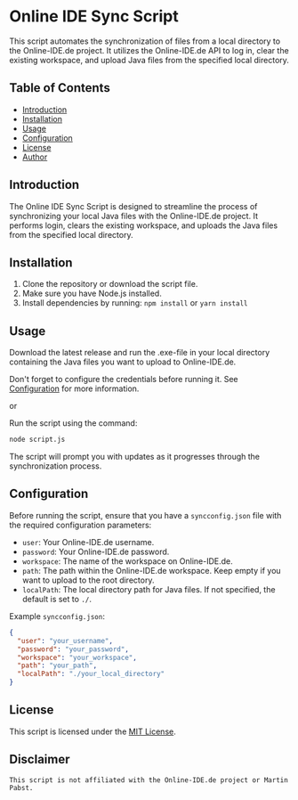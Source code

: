 # Online IDE Sync Script

This script automates the synchronization of files from a local directory to the Online-IDE.de project. It utilizes the Online-IDE.de API to log in, clear the existing workspace, and upload Java files from the specified local directory.

## Table of Contents

- [Introduction](#introduction)
- [Installation](#installation)
- [Usage](#usage)
- [Configuration](#configuration)
- [License](#license)
- [Author](#author)

## Introduction

The Online IDE Sync Script is designed to streamline the process of synchronizing your local Java files with the Online-IDE.de project. It performs login, clears the existing workspace, and uploads the Java files from the specified local directory.

## Installation

1. Clone the repository or download the script file.
2. Make sure you have Node.js installed.
3. Install dependencies by running: `npm install` or `yarn install`

## Usage

Download the latest release and run the .exe-file in your local directory containing the Java files you want to upload to Online-IDE.de.

Don't forget to configure the credentials before running it. See [Configuration](#configuration) for more information.

or

Run the script using the command:

```bash
node script.js
```

The script will prompt you with updates as it progresses through the synchronization process.

## Configuration

Before running the script, ensure that you have a `syncconfig.json` file with the required configuration parameters:

- `user`: Your Online-IDE.de username.
- `password`: Your Online-IDE.de password.
- `workspace`: The name of the workspace on Online-IDE.de.
- `path`: The path within the Online-IDE.de workspace. Keep empty if you want to upload to the root directory.
- `localPath`: The local directory path for Java files. If not specified, the default is set to `./`.

Example `syncconfig.json`:

```json
{
  "user": "your_username",
  "password": "your_password",
  "workspace": "your_workspace",
  "path": "your_path",
  "localPath": "./your_local_directory"
}

```

## License

This script is licensed under the [MIT License](LICENSE).

## Disclaimer

```
This script is not affiliated with the Online-IDE.de project or Martin Pabst.
```

